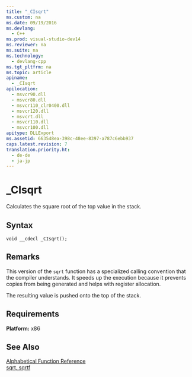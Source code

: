 ```yaml
---
title: "_CIsqrt"
ms.custom: na
ms.date: 09/19/2016
ms.devlang: 
  - C++
ms.prod: visual-studio-dev14
ms.reviewer: na
ms.suite: na
ms.technology: 
  - devlang-cpp
ms.tgt_pltfrm: na
ms.topic: article
apiname: 
  - _CIsqrt
apilocation: 
  - msvcr90.dll
  - msvcr80.dll
  - msvcr110_clr0400.dll
  - msvcr120.dll
  - msvcrt.dll
  - msvcr110.dll
  - msvcr100.dll
apitype: DLLExport
ms.assetid: 663548ea-398c-48ee-8397-a787c6ebb937
caps.latest.revision: 7
translation.priority.ht: 
  - de-de
  - ja-jp
---
```

# _CIsqrt
Calculates the square root of the top value in the stack.  
  
## Syntax  
  
```  
void __cdecl _CIsqrt();  
```  
  
## Remarks  
 This version of the `sqrt` function has a specialized calling convention that the compiler understands. It speeds up the execution because it prevents copies from being generated and helps with register allocation.  
  
 The resulting value is pushed onto the top of the stack.  
  
## Requirements  
 **Platform:** x86  
  
## See Also  
 [Alphabetical Function Reference](../vs140/CRT-Alphabetical-Function-Reference.md)   
 [sqrt, sqrtf](../vs140/sqrt--sqrtf--sqrtl.md)